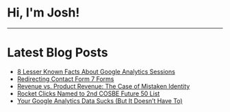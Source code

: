 # Hi, I'm Josh!

---

# Latest Blog Posts
<!-- BLOG-POST-LIST:START -->
- [8 Lesser Known Facts About Google Analytics Sessions](https://jdegbau.github.io/blog/lesser-known-google-analytics-session-facts/)
- [Redirecting Contact Form 7 Forms](https://jdegbau.github.io/blog/contact-form-7-redirects/)
- [Revenue vs. Product Revenue: The Case of Mistaken Identity](https://www.rocketclicks.com/client-education/revenue-vs-product-revenue-the-case-of-mistaken-identity/)
- [Rocket Clicks Named to 2nd COSBE Future 50 List](https://www.rocketclicks.com/industry-news/rocket-clicks-named-to-2nd-cosbe-future-50-list/)
- [Your Google Analytics Data Sucks (But It Doesn’t Have To)](https://www.rocketclicks.com/client-education/common-google-analytics-issues/)
<!-- BLOG-POST-LIST:END -->
